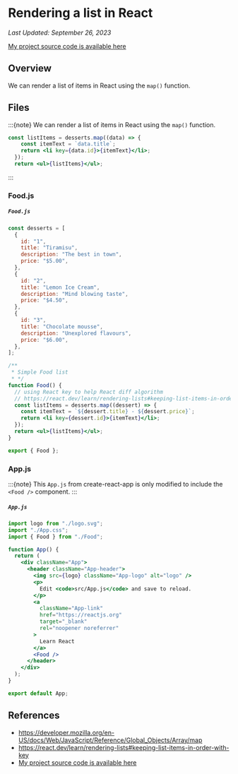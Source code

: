 # Rendering a list in React

*Last Updated: September 26, 2023*

[My project source code is available here](https://github.com/LoganKells/meta-front-end-developer/tree/develop/course-6-advanced-react/lab-create-basic-list)

## Overview

We can render a list of items in React using the `map()` function.

## Files

:::{note}
We can render a list of items in React using the `map()` function.

```jsx
const listItems = desserts.map((data) => {
    const itemText = `data.title`;
    return <li key={data.id}>{itemText}</li>;
  });
  return <ul>{listItems}</ul>;
```
:::

### Food.js

<h5 a><strong><code>Food.js</code></strong></h5>

```jsx
const desserts = [
  {
    id: "1",
    title: "Tiramisu",
    description: "The best in town",
    price: "$5.00",
  },
  {
    id: "2",
    title: "Lemon Ice Cream",
    description: "Mind blowing taste",
    price: "$4.50",
  },
  {
    id: "3",
    title: "Chocolate mousse",
    description: "Unexplored flavours",
    price: "$6.00",
  },
];

/**
 * Simple Food list
 * */
function Food() {
  // using React key to help React diff algorithm
  // https://react.dev/learn/rendering-lists#keeping-list-items-in-order-with-key
  const listItems = desserts.map((dessert) => {
    const itemText = `${dessert.title} - ${dessert.price}`;
    return <li key={dessert.id}>{itemText}</li>;
  });
  return <ul>{listItems}</ul>;
}

export { Food };
```

### App.js

:::{note}
This `App.js` from create-react-app is only modified to include the `<Food />` component.
:::

<h5 a><strong><code>App.js</code></strong></h5>

```jsx
import logo from "./logo.svg";
import "./App.css";
import { Food } from "./Food";

function App() {
  return (
    <div className="App">
      <header className="App-header">
        <img src={logo} className="App-logo" alt="logo" />
        <p>
          Edit <code>src/App.js</code> and save to reload.
        </p>
        <a
          className="App-link"
          href="https://reactjs.org"
          target="_blank"
          rel="noopener noreferrer"
        >
          Learn React
        </a>
        <Food />
      </header>
    </div>
  );
}

export default App;
```

## References

- https://developer.mozilla.org/en-US/docs/Web/JavaScript/Reference/Global_Objects/Array/map
- https://react.dev/learn/rendering-lists#keeping-list-items-in-order-with-key
- [My project source code is available here](https://github.com/LoganKells/meta-front-end-developer/tree/develop/course-6-advanced-react/lab-create-basic-list)
